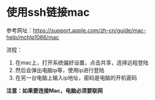 # 使用ssh链接mac

参考网址：https://support.apple.com/zh-cn/guide/mac-help/mchlp1066/mac

流程：
1. 在mac上，打开系统偏好设置，点击共享，选择远程登陆
2. 然后会弹出电脑ip等，使用ip进行登陆
3. 在另一台电脑上输入ip地址，密码是电脑的开机密码

**注意：如果要连接Mac，电脑必须要联网**
